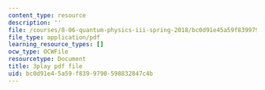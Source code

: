 ```yaml
---
content_type: resource
description: ''
file: /courses/8-06-quantum-physics-iii-spring-2018/bc0d91e45a59f8399790598832847c4b_gXj4irGhxuo.pdf
file_type: application/pdf
learning_resource_types: []
ocw_type: OCWFile
resourcetype: Document
title: 3play pdf file
uid: bc0d91e4-5a59-f839-9790-598832847c4b
---
```

